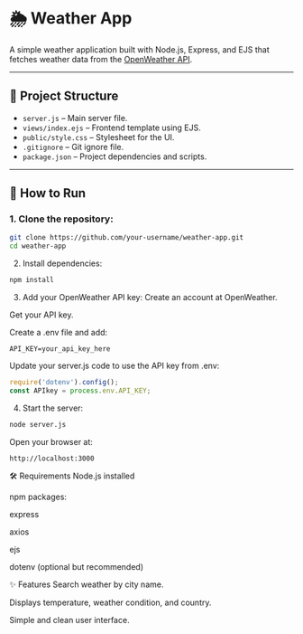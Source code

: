 # 🌦️ Weather App

A simple weather application built with Node.js, Express, and EJS that fetches weather data from the [OpenWeather API](https://openweathermap.org/api).

---

## 📂 Project Structure

- `server.js` – Main server file.
- `views/index.ejs` – Frontend template using EJS.
- `public/style.css` – Stylesheet for the UI.
- `.gitignore` – Git ignore file.
- `package.json` – Project dependencies and scripts.

---

## 🚀 How to Run

### 1. Clone the repository:

```bash
git clone https://github.com/your-username/weather-app.git
cd weather-app
```
2. Install dependencies:
```bash
npm install
```
3. Add your OpenWeather API key:
Create an account at OpenWeather.

Get your API key.

Create a .env file and add:
```env
API_KEY=your_api_key_here
```
Update your server.js code to use the API key from .env:
```js
require('dotenv').config();
const APIkey = process.env.API_KEY;
```
4. Start the server:
```bash
node server.js
```
Open your browser at:
```arduino
http://localhost:3000
```
🛠️ Requirements
Node.js installed

npm packages:

express

axios

ejs

dotenv (optional but recommended)

✨ Features
Search weather by city name.

Displays temperature, weather condition, and country.

Simple and clean user interface.


